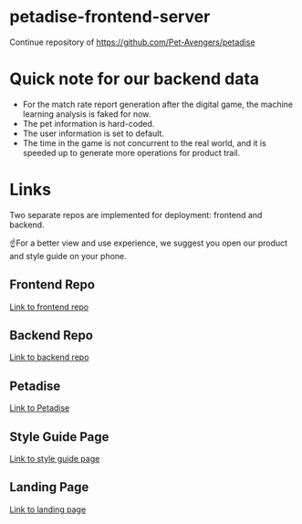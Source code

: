 # petadise-frontend-server
Continue repository of https://github.com/Pet-Avengers/petadise

# Quick note for our backend data
- For the match rate report generation after the digital game, the machine learning analysis is faked for now.
- The pet information is hard-coded.
- The user information is set to default.
- The time in the game is not concurrent to the real world, and it is speeded up to generate more operations for product trail.

# Links
Two separate repos are implemented for deployment: frontend and backend.

:point_up:For a better view and use experience, we suggest you open our product and style guide on your phone.
## Frontend Repo
[Link to frontend repo](https://github.com/Pet-Avengers/petadise-frontend-server)
## Backend Repo
[Link to backend repo](https://github.com/Pet-Avengers/petadise-backend-server)
## Petadise
[Link to Petadise](https://petadise-frontend-server.herokuapp.com/#/)
## Style Guide Page
[Link to style guide page](http://petadise-frontend-server.herokuapp.com/#/styleguide)
## Landing Page
[Link to landing page](https://mailchi.mp/a38976523c45/petadise)
